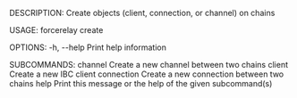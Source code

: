 DESCRIPTION:
Create objects (client, connection, or channel) on chains

USAGE:
    forcerelay create <SUBCOMMAND>

OPTIONS:
    -h, --help    Print help information

SUBCOMMANDS:
    channel       Create a new channel between two chains
    client        Create a new IBC client
    connection    Create a new connection between two chains
    help          Print this message or the help of the given subcommand(s)
